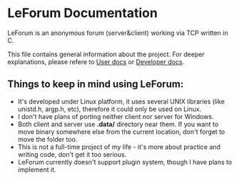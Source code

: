 # LeForum Documentation
LeForum is an anonymous forum (server&client) working via TCP written in C.

This file contains general information about the project. For deeper explanations, please refere to [User docs](user/README.md) or [Developer docs](dev/README.md).

## Things to keep in mind using LeForum:
- It's developed under Linux platform, it uses several UNIX libraries (like unistd.h, argp.h, etc), therefore it could only be used on Linux.
- I don't have plans of porting neither client nor server for Windows.
- Both client and server use **.data/** directory near them. If you want to move binary somewhere else from the current location, don't forget to move the folder too.
- This is not a full-time project of my life - it's more about practice and writing code, don't get it too serious.
- LeForum currently doesn't support plugin system, though I have plans to implement it.
